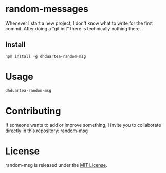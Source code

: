 # random-messages

Whenever I start a new project, I don't know what to write for the first commit. After doing a “git init” there is technically nothing there...

## Install

```npm
npm install -g dhduartea-random-msg
```

# Usage

```bash
dhduartea-random-msg
```

# Contributing
If someone wants to add or improve something, I invite you to collaborate directly in this repository: [random-msg](https://github.com/dhduartea/random-messages)

# License
random-msg is released under the [MIT License](https://opensource.org/licenses/MIT).